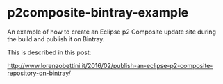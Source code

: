 # p2composite-bintray-example
An example of how to create an Eclipse p2 Composite update site during the build and publish it on Bintray.

This is described in this post:

http://www.lorenzobettini.it/2016/02/publish-an-eclipse-p2-composite-repository-on-bintray/
